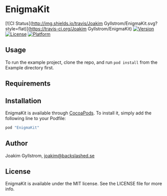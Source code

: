 # EnigmaKit

[![CI Status](http://img.shields.io/travis/Joakim Gyllstrom/EnigmaKit.svg?style=flat)](https://travis-ci.org/Joakim Gyllstrom/EnigmaKit)
[![Version](https://img.shields.io/cocoapods/v/EnigmaKit.svg?style=flat)](http://cocoapods.org/pods/EnigmaKit)
[![License](https://img.shields.io/cocoapods/l/EnigmaKit.svg?style=flat)](http://cocoapods.org/pods/EnigmaKit)
[![Platform](https://img.shields.io/cocoapods/p/EnigmaKit.svg?style=flat)](http://cocoapods.org/pods/EnigmaKit)

## Usage

To run the example project, clone the repo, and run `pod install` from the Example directory first.

## Requirements

## Installation

EnigmaKit is available through [CocoaPods](http://cocoapods.org). To install
it, simply add the following line to your Podfile:

```ruby
pod "EnigmaKit"
```

## Author

Joakim Gyllstrom, joakim@backslashed.se

## License

EnigmaKit is available under the MIT license. See the LICENSE file for more info.
